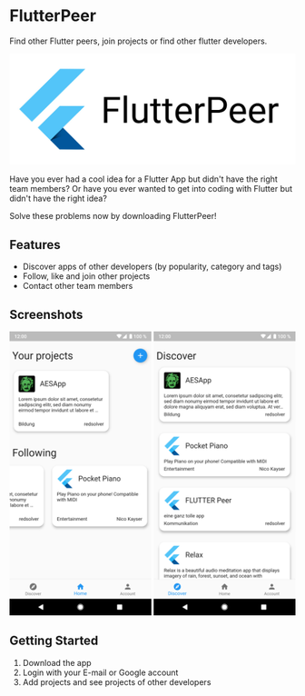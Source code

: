 # FlutterPeer

Find other Flutter peers, join projects or find other flutter developers.

![alt text](https://github.com/daniel-vera-g/flutter-peer/blob/master/assets/FlutterPeer_Logo.jpg "FlutterPeer Logo")

Have you ever had a cool idea for a Flutter App but didn't have the right team members?
Or have you ever wanted to get into coding with Flutter but didn't have the right idea?

Solve these problems now by downloading FlutterPeer!

## Features
- Discover apps of other developers (by popularity, category and tags)
- Follow, like and join other projects
- Contact other team members

## Screenshots

<img src="https://github.com/daniel-vera-g/flutter-peer/blob/master/assets/Screenshot_20190601-193132.png"  width="250">
<img src="https://github.com/daniel-vera-g/flutter-peer/blob/master/assets/2019-06-01-2.png"  width="250">

## Getting Started

1. Download the app
2. Login with your E-mail or Google account
3. Add projects and see projects of other developers
